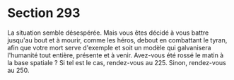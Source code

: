 # Section 293

La situation semble désespérée. Mais vous êtes décidé à vous 
battre jusqu'au bout et à mourir, comme les héros, debout en 
combattant le tyran, afin que votre mort serve d'exemple et soit 
un modèle qui galvanisera l'humanité tout entière, présente et à 
venir. Avez-vous été rossé le matin à la base spatiale ? Si tel est le 
cas, rendez-vous au 225. Sinon, rendez-vous au 250.